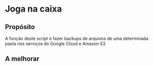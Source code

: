# Joga na caixa



## Propósito
A função deste script é fazer backups de arquivos de uma determinada pasta nos serviços do Google Cloud e Amazon S3. 

## A melhorar




